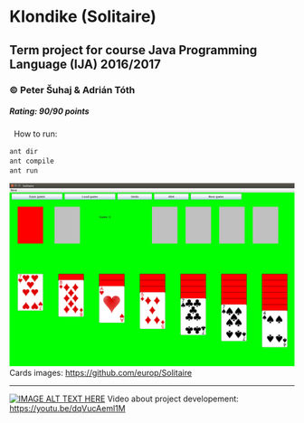 # Klondike (Solitaire)
## Term project for course Java Programming Language (IJA) 2016/2017
### © Peter Šuhaj & Adrián Tóth
##### Rating: 90/90 points
&nbsp;
How to run:
~~~sh
ant dir
ant compile
ant run
~~~
![Image of Solitaire](https://github.com/peter2141/Solitaire-IJA/blob/master/Solitaire.png)
Cards images: https://github.com/europ/Solitaire

---
[![IMAGE ALT TEXT HERE](http://img.youtube.com/vi/dqVucAeml1M/0.jpg)](http://www.youtube.com/watch?v=dqVucAeml1M)
Video about project developement: https://youtu.be/dqVucAeml1M

